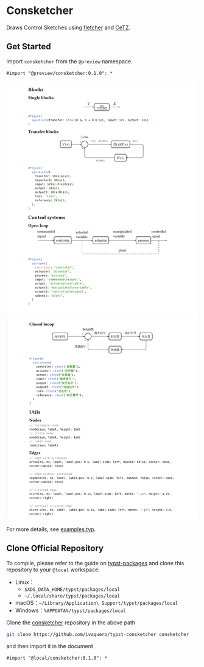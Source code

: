 # Consketcher

Draws Control Sketches using [fletcher](https://github.com/Jollywatt/typst-fletcher) and [CeTZ](https://github.com/cetz-package/cetz).

## Get Started

Import `consketcher` from the `@preview` namespace.

```typst
#import "@preview/consketcher:0.1.0": *
```

![example](https://raw.githubusercontent.com/ivaquero/typst-consketcher/refs/heads/main/examples/example.png)
![example2](https://raw.githubusercontent.com/ivaquero/typst-consketcher/refs/heads/main/examples/example2.png)

For more details, see [examples.typ](https://github.com/ivaquero/typst-consketcher/blob/main/examples/example.typ).

## Clone Official Repository

To compile, please refer to the guide on [typst-packages](https://github.com/typst/packages) and clone this repository to your `@local` workspace:

- Linux：
  - `$XDG_DATA_HOME/typst/packages/local`
  - `~/.local/share/typst/packages/local`
- macOS：`~/Library/Application\ Support/typst/packages/local`
- Windows：`%APPDATA%/typst/packages/local`

Clone the [consketcher](https://github.com/ivaquero/typst-consketcher) repository in the above path

```bash
git clone https://github.com/ivaquero/typst-consketcher consketcher
```

and then import it in the document

```typst
#import "@local/consketcher:0.1.0": *
```

